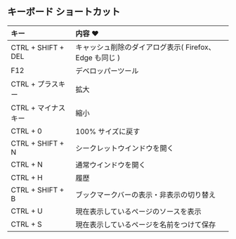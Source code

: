 ## キーボード ショートカット

| キー | 内容 ♥
| :--- | :--- 
| CTRL + SHIFT + DEL | キャッシュ削除のダイアログ表示( Firefox、Edge も同じ )
| F12 | デベロッパーツール
| CTRL + プラスキー | 拡大
| CTRL + マイナスキー | 縮小
| CTRL + 0 | 100% サイズに戻す
| CTRL + SHIFT + N | シークレットウインドウを開く
| CTRL + N | 通常ウインドウを開く
| CTRL + H | 履歴
| CTRL + SHIFT + B | ブックマークバーの表示・非表示の切り替え
| CTRL + U | 現在表示しているページのソースを表示
| CTRL + S | 現在表示しているページを名前をつけて保存



